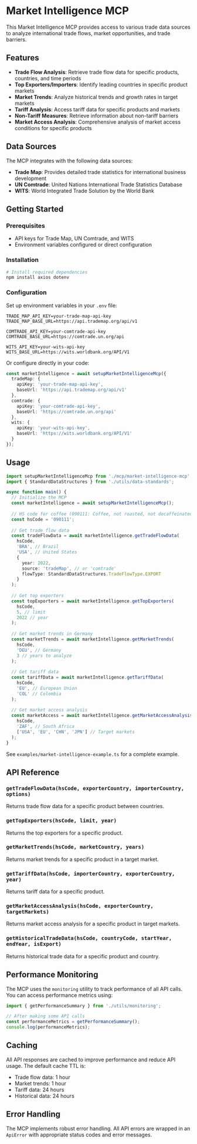 # Market Intelligence MCP

This Market Intelligence MCP provides access to various trade data sources to analyze international trade flows, market opportunities, and trade barriers.

## Features

- **Trade Flow Analysis**: Retrieve trade flow data for specific products, countries, and time periods
- **Top Exporters/Importers**: Identify leading countries in specific product markets
- **Market Trends**: Analyze historical trends and growth rates in target markets
- **Tariff Analysis**: Access tariff data for specific products and markets
- **Non-Tariff Measures**: Retrieve information about non-tariff barriers
- **Market Access Analysis**: Comprehensive analysis of market access conditions for specific products

## Data Sources

The MCP integrates with the following data sources:

- **Trade Map**: Provides detailed trade statistics for international business development
- **UN Comtrade**: United Nations International Trade Statistics Database
- **WITS**: World Integrated Trade Solution by the World Bank

## Getting Started

### Prerequisites

- API keys for Trade Map, UN Comtrade, and WITS
- Environment variables configured or direct configuration

### Installation

```bash
# Install required dependencies
npm install axios dotenv
```

### Configuration

Set up environment variables in your `.env` file:

```
TRADE_MAP_API_KEY=your-trade-map-api-key
TRADE_MAP_BASE_URL=https://api.trademap.org/api/v1

COMTRADE_API_KEY=your-comtrade-api-key
COMTRADE_BASE_URL=https://comtrade.un.org/api

WITS_API_KEY=your-wits-api-key
WITS_BASE_URL=https://wits.worldbank.org/API/V1
```

Or configure directly in your code:

```typescript
const marketIntelligence = await setupMarketIntelligenceMcp({
  tradeMap: {
    apiKey: 'your-trade-map-api-key',
    baseUrl: 'https://api.trademap.org/api/v1'
  },
  comtrade: {
    apiKey: 'your-comtrade-api-key',
    baseUrl: 'https://comtrade.un.org/api'
  },
  wits: {
    apiKey: 'your-wits-api-key',
    baseUrl: 'https://wits.worldbank.org/API/V1'
  }
});
```

## Usage

```typescript
import setupMarketIntelligenceMcp from './mcp/market-intelligence-mcp';
import { StandardDataStructures } from './utils/data-standards';

async function main() {
  // Initialize the MCP
  const marketIntelligence = await setupMarketIntelligenceMcp();
  
  // HS code for coffee (090111: Coffee, not roasted, not decaffeinated)
  const hsCode = '090111';
  
  // Get trade flow data
  const tradeFlowData = await marketIntelligence.getTradeFlowData(
    hsCode,
    'BRA', // Brazil
    'USA', // United States
    { 
      year: 2022,
      source: 'tradeMap', // or 'comtrade'
      flowType: StandardDataStructures.TradeFlowType.EXPORT
    }
  );
  
  // Get top exporters
  const topExporters = await marketIntelligence.getTopExporters(
    hsCode,
    5, // limit
    2022 // year
  );
  
  // Get market trends in Germany
  const marketTrends = await marketIntelligence.getMarketTrends(
    hsCode,
    'DEU', // Germany
    3 // years to analyze
  );
  
  // Get tariff data
  const tariffData = await marketIntelligence.getTariffData(
    hsCode,
    'EU', // European Union
    'COL' // Colombia
  );
  
  // Get market access analysis
  const marketAccess = await marketIntelligence.getMarketAccessAnalysis(
    hsCode,
    'ZAF', // South Africa
    ['USA', 'EU', 'CHN', 'JPN'] // Target markets
  );
}
```

See `examples/market-intelligence-example.ts` for a complete example.

## API Reference

### `getTradeFlowData(hsCode, exporterCountry, importerCountry, options)`

Returns trade flow data for a specific product between countries.

### `getTopExporters(hsCode, limit, year)`

Returns the top exporters for a specific product.

### `getMarketTrends(hsCode, marketCountry, years)`

Returns market trends for a specific product in a target market.

### `getTariffData(hsCode, importerCountry, exporterCountry, year)`

Returns tariff data for a specific product.

### `getMarketAccessAnalysis(hsCode, exporterCountry, targetMarkets)`

Returns market access analysis for a specific product in target markets.

### `getHistoricalTradeData(hsCode, countryCode, startYear, endYear, isExport)`

Returns historical trade data for a specific product and country.

## Performance Monitoring

The MCP uses the `monitoring` utility to track performance of all API calls. You can access performance metrics using:

```typescript
import { getPerformanceSummary } from './utils/monitoring';

// After making some API calls
const performanceMetrics = getPerformanceSummary();
console.log(performanceMetrics);
```

## Caching

All API responses are cached to improve performance and reduce API usage. The default cache TTL is:

- Trade flow data: 1 hour
- Market trends: 1 hour
- Tariff data: 24 hours
- Historical data: 24 hours

## Error Handling

The MCP implements robust error handling. All API errors are wrapped in an `ApiError` with appropriate status codes and error messages. 